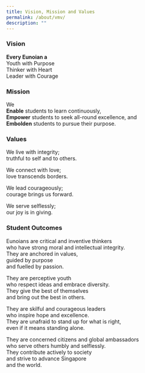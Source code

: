 ```yaml
---
title: Vision, Mission and Values
permalink: /about/vmv/
description: ""
---
```


### Vision

**Every Eunoian a** <br>
Youth with Purpose <br>
Thinker with Heart <br>
Leader with Courage

### Mission

We <br>
**Enable** students to learn continuously, <Br>
**Empower** students to seek all-round excellence, and <br>
**Embolden** students to pursue their purpose.

### Values

We live with integrity; <br>
truthful to self and to others.

We connect with love; <br>
love transcends borders.

We lead courageously; <br>
courage brings us forward.

We serve selflessly; <br>
our joy is in giving.

### Student Outcomes

Eunoians are critical and inventive thinkers <br>
who have strong moral and intellectual integrity. <br>
They are anchored in values, <br>
guided by purpose <br>
and fuelled by passion.

They are perceptive youth <br>
who respect ideas and embrace diversity. <br>
They give the best of themselves <br>
and bring out the best in others.

They are skilful and courageous leaders <br>
who inspire hope and excellence. <br>
They are unafraid to stand up for what is right, <br>
even if it means standing alone.

They are concerned citizens and global ambassadors <br>
who serve others humbly and selflessly. <br>
They contribute actively to society <br>
and strive to advance Singapore <br>
and the world.